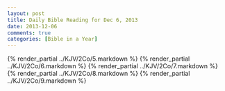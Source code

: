 ```yaml
---
layout: post
title: Daily Bible Reading for Dec 6, 2013
date: 2013-12-06
comments: true
categories: [Bible in a Year]
---
```

{% render_partial ../KJV/2Co/5.markdown %}
{% render_partial ../KJV/2Co/6.markdown %}
{% render_partial ../KJV/2Co/7.markdown %}
{% render_partial ../KJV/2Co/8.markdown %}
{% render_partial ../KJV/2Co/9.markdown %}
